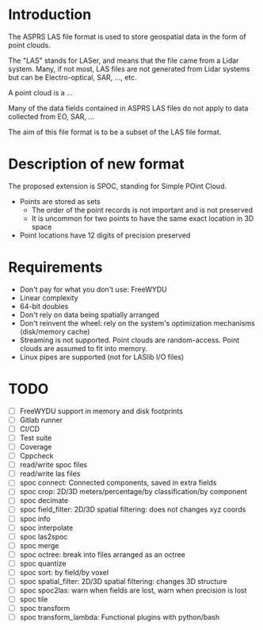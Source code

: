 # Introduction

The ASPRS LAS file format is used to store geospatial data in the form
of point clouds.

The "LAS" stands for LASer, and means that the file came from a Lidar
system. Many, if not most, LAS files are not generated from Lidar
systems but can be Electro-optical, SAR, ..., etc.

A point cloud is a ...

Many of the data fields contained in ASPRS LAS files do not apply to
data collected from EO, SAR, ...

The aim of this file format is to be a subset of the LAS file format.

# Description of new format

The proposed extension is SPOC, standing for Simple POint Cloud.

* Points are stored as sets
    * The order of the point records is not important and is not preserved
    * It is uncommon for two points to have the same exact location in
    3D space
* Point locations have 12 digits of precision preserved

# Requirements

* Don't pay for what you don't use: FreeWYDU
* Linear complexity
* 64-bit doubles
* Don't rely on data being spatially arranged
* Don't reinvent the wheel: rely on the system's optimization mechanisms
  (disk/memory cache)
* Streaming is not supported. Point clouds are random-access. Point
  clouds are assumed to fit into memory.
* Linux pipes are supported (not for LASlib I/O files)

# TODO

* [ ] FreeWYDU support in memory and disk footprints
* [ ] Gitlab runner
* [ ] CI/CD
* [ ] Test suite
* [ ] Coverage
* [ ] Cppcheck
* [ ] read/write spoc files
* [ ] read/write las files
* [ ] spoc connect: Connected components, saved in extra fields
* [ ] spoc crop: 2D/3D meters/percentage/by classification/by component
* [ ] spoc decimate
* [ ] spoc field\_filter: 2D/3D spatial filtering: does not changes xyz coords
* [ ] spoc info
* [ ] spoc interpolate
* [ ] spoc las2spoc
* [ ] spoc merge
* [ ] spoc octree: break into files arranged as an octree
* [ ] spoc quantize
* [ ] spoc sort: by field/by voxel
* [ ] spoc spatial\_filter: 2D/3D spatial filtering: changes 3D structure
* [ ] spoc spoc2las: warn when fields are lost, warn when precision is lost
* [ ] spoc tile
* [ ] spoc transform
* [ ] spoc transform\_lambda: Functional plugins with python/bash
